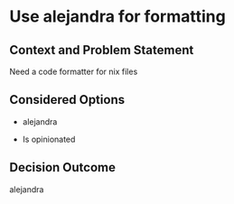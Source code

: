 # Use alejandra for formatting

## Context and Problem Statement

Need a code formatter for nix files

## Considered Options

* alejandra
 - Is opinionated

## Decision Outcome

alejandra
